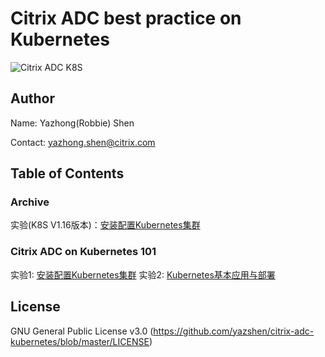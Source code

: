 # Citrix ADC best practice on Kubernetes
![Citrix ADC K8S](https://docs.citrix.com/en-us/advanced-concepts/media/cpx-ingress-image17a.png)

## Author
Name: Yazhong(Robbie) Shen

Contact: yazhong.shen@citrix.com

## Table of Contents
### Archive
实验(K8S V1.16版本)：[安装配置Kubernetes集群](https://github.com/yazshen/citrix-adc-kubernetes/blob/master/lab01-setup-kubernetes-old.md)

### Citrix ADC on Kubernetes 101
实验1: [安装配置Kubernetes集群](https://github.com/yazshen/citrix-adc-kubernetes/blob/master/citrix101-lab01-setup-kubernetes.md)
实验2: [Kubernetes基本应用与部署](https://github.com/yazshen/citrix-adc-kubernetes/blob/master/citrix101-lab02-k8s-deploy-application.md)

## License
GNU General Public License v3.0
(https://github.com/yazshen/citrix-adc-kubernetes/blob/master/LICENSE)
